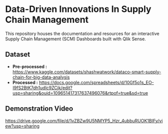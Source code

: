 # Data-Driven Innovations In Supply Chain Management
This repository houses the documentation and resources for an interactive Supply Chain Management (SCM) Dashboards built with Qlik Sense.

## Dataset
* **Pre-processed :** https://www.kaggle.com/datasets/shashwatwork/dataco-smart-supply-chain-for-big-data-analysis
* **Processed :** https://docs.google.com/spreadsheets/d/10Gf5o1s_EO-I9fS2BtK7dh1udlc9ZCjk/edit?usp=sharing&ouid=109651417317637496076&rtpof=true&sd=true

## Demonstration Video
https://drive.google.com/file/d/1vZBZw9U5NMYP5_Hzr_4ubbuRUOK1BIFy/view?usp=sharing
